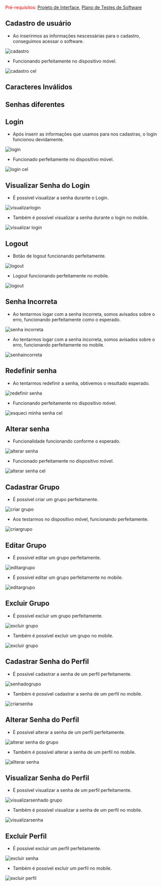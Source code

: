 <span style="color:red">Pré-requisitos: <a href="3-Projeto de Interface.md"> Projeto de Interface</a></span>, <a href="8-Plano de Testes de Software.md"> Plano de Testes de Software</a>

## Cadastro de usuário
- Ao inserirmos as informações nescessárias para o cadastro, conseguimos acessar o software.

![cadastro](https://user-images.githubusercontent.com/111783703/236650152-66ceffd8-e4d1-4fe8-8644-05edc7528000.gif)

- Funcionando perfeitamente no dispositivo móvel.

![cadastro cel](https://user-images.githubusercontent.com/111783703/236650824-16b52cc8-9a5a-417c-98b3-f0b97255eb76.gif)

## Caracteres Inválidos 

## Senhas diferentes

## Login
- Após inserir as informações que usamos para nos cadastras, o login funcionou devidamente.

![login](https://github.com/ICEI-PUC-Minas-PMV-ADS/pmv-ads-2023-1-e2-proj-int-t6-rocypt/assets/111783703/a50a49a0-b45a-4f53-a622-c77c4cadedd3)

- Funcionado perfeitamente no dispositivo móvel.

![login cel](https://user-images.githubusercontent.com/111783703/236650735-e71ddda1-6447-45ea-9645-feff4402471e.gif)

## Visualizar Senha do Login
- É possível visualizar a senha durante o Login.

![visualizarlogin](https://github.com/ICEI-PUC-Minas-PMV-ADS/pmv-ads-2023-1-e2-proj-int-t6-rocypt/assets/111783703/9ca79266-eff3-4aba-854a-c2a5de7c3bc1)

- Também é possível visualizar a senha durante o login no mobile.

![visualizar login](https://github.com/ICEI-PUC-Minas-PMV-ADS/pmv-ads-2023-1-e2-proj-int-t6-rocypt/assets/111783703/fb7c67ee-bcb6-4ffe-83e6-449788be0461)

## Logout
- Botão de logout funcionando perfeitamente.
  
![logout](https://github.com/ICEI-PUC-Minas-PMV-ADS/pmv-ads-2023-1-e2-proj-int-t6-rocypt/assets/111783703/201de60c-2491-4c45-be90-9f7e5f2cbda3)

- Logout funcionando perfeitamente no mobile.

![logout](https://github.com/ICEI-PUC-Minas-PMV-ADS/pmv-ads-2023-1-e2-proj-int-t6-rocypt/assets/111783703/39214a0a-06af-40b9-8210-5f9eba7036ee)


## Senha Incorreta
- Ao tentarmos logar com a senha incorreta, somos avisados sobre o erro, funcionando perfeitamente como o esperado.

![senha incorreta](https://github.com/ICEI-PUC-Minas-PMV-ADS/pmv-ads-2023-1-e2-proj-int-t6-rocypt/assets/111783703/bff2fd07-2fa3-4cd4-b2b2-95c406e3d341)

- Ao tentarmos logar com a senha incorreta, somos avisados sobre o erro, funcionando perfeitamente no mobile.

![senhaincorreta](https://github.com/ICEI-PUC-Minas-PMV-ADS/pmv-ads-2023-1-e2-proj-int-t6-rocypt/assets/111783703/4c674adf-d7f6-4575-b44d-caf713c9362d)

## Redefinir senha 
- Ao tentarmos redefinir a senha, obtivemos o resultado esperado.

![redefinir senha](https://user-images.githubusercontent.com/111783703/236650069-a02928ed-43ba-4ce0-a7cc-9a95e1a2686e.gif)

- Funcionando perfeitamente no dispositivo móvel.

![esqueci minha senha cel](https://user-images.githubusercontent.com/111783703/236650953-e472865e-234c-40eb-a5e9-3593a5f49a79.gif)


## Alterar senha
- Funcionalidade funcionando conforme o esperado.

![alterar senha](https://user-images.githubusercontent.com/111783703/236650417-1bc6d53f-6402-43e9-b8b3-b556103fe78b.gif)

- Funcionado perfeitamente no dispositivo móvel.

![alterar senha cel](https://user-images.githubusercontent.com/111783703/236650876-505f39eb-06eb-43d2-9f8a-e2e1813c5112.gif)

## Cadastrar Grupo
- É possível criar um grupo perfeitamente.
  
![criar grupo](https://github.com/ICEI-PUC-Minas-PMV-ADS/pmv-ads-2023-1-e2-proj-int-t6-rocypt/assets/111783703/2ad74c16-9310-40ea-bdfa-b58c79e8e046)

- Aos testarmos no dispositivo móvel, funcionando perfeitamente.

![criargrupo](https://github.com/ICEI-PUC-Minas-PMV-ADS/pmv-ads-2023-1-e2-proj-int-t6-rocypt/assets/111783703/bd169539-da6e-4924-88ab-e562de1d1b5d)


## Editar Grupo
- É possível editar um grupo perfeitamente.

 ![editargrupo](https://github.com/ICEI-PUC-Minas-PMV-ADS/pmv-ads-2023-1-e2-proj-int-t6-rocypt/assets/111783703/a5886ba5-98eb-46ac-ab23-5c77c87b51dd)

- É possível editar um grupo perfeitamente no mobile.

![editargrupo](https://github.com/ICEI-PUC-Minas-PMV-ADS/pmv-ads-2023-1-e2-proj-int-t6-rocypt/assets/111783703/9ead626d-34eb-4427-b562-456df01bbd0e)

 
## Excluir Grupo
- É possível excluir um grupo perfeitamente.

![excluir grupo](https://github.com/ICEI-PUC-Minas-PMV-ADS/pmv-ads-2023-1-e2-proj-int-t6-rocypt/assets/111783703/6f5ce740-c0e0-49d7-aeed-81454f3da813)

- Também é possível excluir um grupo no mobile.

![excluir grupo](https://github.com/ICEI-PUC-Minas-PMV-ADS/pmv-ads-2023-1-e2-proj-int-t6-rocypt/assets/111783703/9d3ef468-2763-4f58-8591-f0fdece4b26f)
 

## Cadastrar Senha do Perfil
- É possível cadastrar a senha de um perfil perfeitamente.
  
![senhadogrupo](https://github.com/ICEI-PUC-Minas-PMV-ADS/pmv-ads-2023-1-e2-proj-int-t6-rocypt/assets/111783703/fb04ebbd-1c79-4ec3-84a9-3deaf8656f6a)

- Também é possível cadastrar a senha de um perfil no mobile.

![criarsenha](https://github.com/ICEI-PUC-Minas-PMV-ADS/pmv-ads-2023-1-e2-proj-int-t6-rocypt/assets/111783703/13d522e4-d48b-4c64-be2f-ffb56be34e87)


## Alterar Senha do Perfil
- É possível alterar a senha de um perfil perfeitamente.
  
![alterar senha do grupo](https://github.com/ICEI-PUC-Minas-PMV-ADS/pmv-ads-2023-1-e2-proj-int-t6-rocypt/assets/111783703/fd22a7e0-89f5-4373-922a-5ca2e6bf6483)

- Também é possível alterar a senha de um perfil no mobile.

![allterar senha](https://github.com/ICEI-PUC-Minas-PMV-ADS/pmv-ads-2023-1-e2-proj-int-t6-rocypt/assets/111783703/d11011b3-4958-4102-a92c-0f8cbd1b29da)


## Visualizar Senha do Perfil
- É possível visualizar a senha de um perfil perfeitamente.
  
![visualizarsenhado grupo](https://github.com/ICEI-PUC-Minas-PMV-ADS/pmv-ads-2023-1-e2-proj-int-t6-rocypt/assets/111783703/c7e3833d-e770-46c4-8ce0-ed4a69d17bfd)

- Também é possível visualizar a senha de um perfil no mobile.

![visualizarsenha](https://github.com/ICEI-PUC-Minas-PMV-ADS/pmv-ads-2023-1-e2-proj-int-t6-rocypt/assets/111783703/ff70d9d1-9d57-4bd8-a496-bf1263246226)


## Excluir Perfil
- É possível excluir um perfil perfeitamente.
  
![excluir senha](https://github.com/ICEI-PUC-Minas-PMV-ADS/pmv-ads-2023-1-e2-proj-int-t6-rocypt/assets/111783703/670a8fc5-1d94-4ba1-848c-da80ceb31e45)

- Também é possível excluir um perfil no mobile.

![excluir perfil](https://github.com/ICEI-PUC-Minas-PMV-ADS/pmv-ads-2023-1-e2-proj-int-t6-rocypt/assets/111783703/143d68a4-dbb3-46ab-b9fb-d4d4421e827a)




